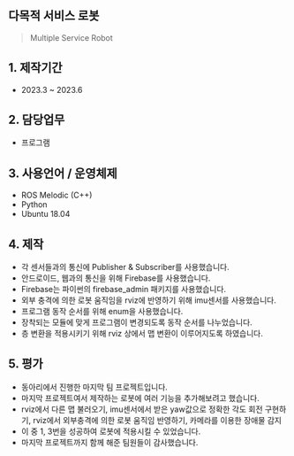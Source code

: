## 다목적 서비스 로봇
> Multiple Service Robot

## 1. 제작기간
- 2023.3 ~ 2023.6

## 2. 담당업무
- 프로그램

## 3. 사용언어 / 운영체제
- ROS Melodic (C++)
- Python
- Ubuntu 18.04

## 4. 제작
- 각 센서들과의 통신에 Publisher & Subscriber를 사용했습니다.
- 안드로이드, 웹과의 통신을 위해 Firebase를 사용했습니다.
- Firebase는 파이썬의 firebase_admin 패키지를 사용했습니다.
- 외부 충격에 의한 로봇 움직임을 rviz에 반영하기 위해 imu센서를 사용했습니다.
- 프로그램 동작 순서를 위해 enum을 사용했습니다.
- 장착되는 모듈에 맞게 프로그램이 변경되도록 동작 순서를 나누었습니다.
- 층 변환을 적용시키기 위해 rviz 상에서 맵 변환이 이루어지도록 하였습니다.

## 5. 평가
- 동아리에서 진행한 마지막 팀 프로젝트입니다.
- 마지막 프로젝트여서 제작하는 로봇에 여러 기능을 추가해보려고 했습니다.
- rviz에서 다른 맵 불러오기, imu센서에서 받은 yaw값으로 정확한 각도 회전 구현하기, rviz에서 외부충격에 의한 로봇 움직임 반영하기, 카메라를 이용한 장애물 감지
- 이 중 1, 3번을 성공하여 로봇에 적용시킬 수 있었습니다.
- 마지막 프로젝트까지 함께 해준 팀원들이 감사했습니다.
